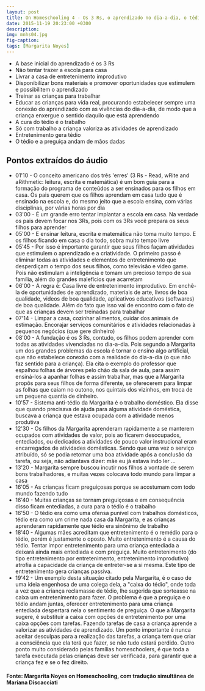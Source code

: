 ```yaml
---
layout: post
title: On Homeschooling 4 - Os 3 Rs, o aprendizado no dia-a-dia, o tédio, a preguiça e o trabalho
date: 2015-11-19 20:23:00 +0300
description: 
img: mnhs04.jpg
fig-caption: 
tags: [Margarita Noyes]
---
```


* A base inicial do aprendizado é os 3 Rs
* Não tentar trazer a escola para casa
* Livrar a casa de entretenimento improdutivo
* Disponibilizar bons materiais e promover oportunidades que estimulem e possibilitem o aprendizado
* Treinar as crianças para trabalhar
* Educar as crianças para vida real, procurando estabelecer sempre uma conexão do aprendizado com as vivências do dia-a-dia, de modo que a criança enxergue o sentido daquilo que está aprendendo
* A cura do tédio é o trabalho
* Só com trabalho a criança valoriza as atividades de aprendizado
* Entretenimento gera tédio
* O tédio e a preguiça andam de mãos dadas

## Pontos extraídos do áudio

* 01'10 - O conceito americano dos três 'erres' (3 Rs - Read, wRite and aRithmetic: leitura, escrita e matemática) é um bom guia para a formação do programa de conteúdos a ser ensinados para os filhos em casa. Os pais querem que os filhos aprendam em casa tudo que é ensinado na escola e, do mesmo jeito que a escola ensina, com várias disciplinas, por várias horas por dia
* 03'00 - É um grande erro tentar implantar a escola em casa. Na verdade os pais devem focar nos 3Rs, pois com os 3Rs você prepara os seus filhos para aprender
* 05'00 - E ensinar leitura, escrita e matemática não toma muito tempo. E os filhos ficando em casa o dia todo, sobra muito tempo livre
* 05'45 - Por isso é importante garantir que seus filhos façam atividades que estimulem o aprendizado e a criatividade. O primeiro passo é eliminar todas as atividades e elementos de entretenimento que desperdiçam o tempo dos seus filhos, como televisão e video game. Pois não estimulam a inteligência e tomam um precioso tempo de sua família, além do grandes malefícios que acarretam
* 06'00 - A regra é: Casa livre de entretenimento improdutivo. Em enchê-la de oportunidades de aprendizado, materiais de arte, livros de boa qualidade, videos de boa qualidade, aplicativos educativos (softwares) de boa qualidade. Além do fato que isso vai de encontro com o fato de que as crianças devem ser treinadas para trabalhar
* 07'14 - Limpar a casa, cozinhar alimentos, cuidar dos animais de estimação. Encorajar serviços comunitários e atividades relacionadas à pequenos negócios (que gere dinheiro)
* 08'00 - A fundação é os 3 Rs, contudo, os filhos podem aprender com todas as atividades vivenciadas no dia-a-dia. Pois segundo a Margarita um dos grandes problemas da escola é tornar o ensino algo artificial, que não estabelece conexão com a realidade do dia-a-dia (o que não faz sentido para a criança). Ela cita o exemplo do professor que espalhou folhas de árvores pelo chão da sala de aula, para assim ensiná-los a apanhar folhas e assim trabalhar, mas que a Margarita propôs para seus filhos de forma diferente, se oferecerem para limpar as folhas que caiam no outono, nos quintais dos vizinhos, em troca de um pequena quantia de dinheiro.
* 10'57 - Sistema anti-tédio da Margarita é o trabalho doméstico. Ela disse que quando precisava de ajuda para alguma atividade doméstica, buscava a criança que estava ocupada com a atividade menos produtiva
* 12'30 - Os filhos da Margarita aprenderam rapidamente a se manterem ocupados com atividades de valor, pois ao ficarem desocupados, entediados, ou dedicados a atividades de pouco valor instrucional eram encarregados de atividades domésticas. Sendo que uma vez o serviço atribuído, só se podia retomar uma boa atividade após a conclusão da tarefa, ou seja, não adiantava dizer: mãe eu já estava indo ler ... 
* 13'20 - Margarita sempre buscou incutir nos filhos a vontade de serem bons trabalhadores, e muitas vezes colocava todo mundo para limpar a casa
* 16'05 - As crianças ficam preguiçosas porque se acostumam com todo mundo fazendo tudo
* 16'40 - Muitas crianças se tornam preguiçosas e em consequência disso ficam entediadas, a cura para o tédio é o trabalho
* 16'50 - O tédio era como uma ofensa punível com trabalhos domésticos, tédio era como um crime nada casa da Margarita, e as crianças aprenderam rapidamente que tédio era sinônimo de trabalho
* 18'40 - Algumas mães acreditam que entretenimento é o remédio para o tédio, porém é justamente o oposto. Muito entretenimento é a causa do tédio. Tentar impor entretenimento para uma criança entediada a deixará ainda mais entediada e com preguiça. Muito entretenimento (do tipo entretenimento por entretenimento, entretenimento improdutivo) atrofia a capacidade da criança de entreter-se a si mesma. Este tipo de entretenimento  gera crianças passiva.
* 19'42 - Um exemplo desta situação citado pela Margarita, é o caso de uma ideia engenhosa de uma colega dela, a "caixa do tédio", onde toda a vez que a criança reclamasse de tédio, lhe sugerida que sorteasse na caixa um entretenimento para fazer. O problema é que a preguiça e o tédio andam juntas, oferecer entretenimento para uma criança entediada despertará nela o sentimento de preguiça. O que a Margarita sugere, é substituir a caixa com opções de entretenimento por uma caixa opções com tarefas. Fazendo tarefas de casa a criança aprende a valorizar as atividades de aprendizado. Um ponto importante é nunca aceitar desculpas para a realização das tarefas, a criança tem que criar a consciência que ela terá que fazer, se não tudo estará perdido. Outro ponto muito considerado pelas famílias homeschoolers, é que toda a tarefa executada pelas crianças deve ser verificada, para garantir que a criança fez e se o fez direito.

#### Fonte: Margarita Noyes on Homeschooling, com tradução simultânea de Mariana Discacciati